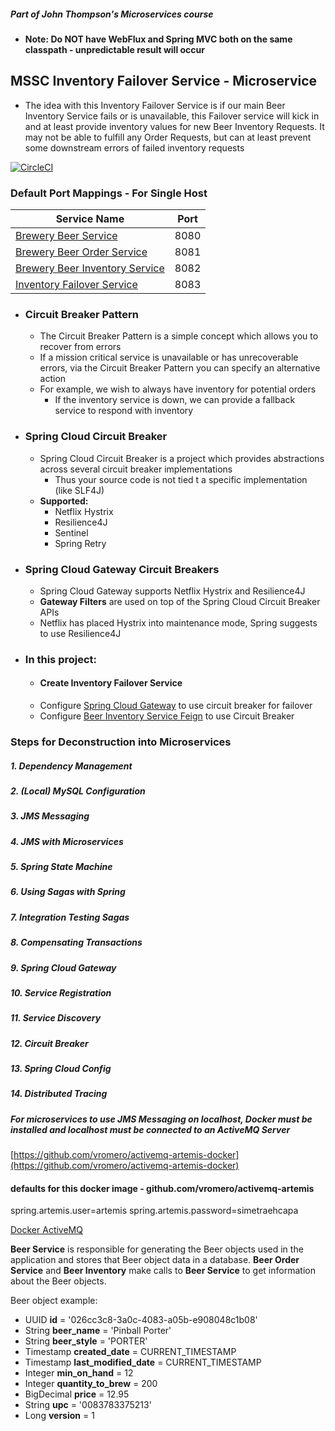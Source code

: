 
##### Part of John Thompson's Microservices course

- **Note: Do NOT have WebFlux and Spring MVC both on the same classpath - unpredictable result will occur**



## MSSC Inventory Failover Service - Microservice

- The idea with this Inventory Failover Service is if our main Beer Inventory Service fails or is unavailable, this Failover service
    will kick in and at least provide inventory values for new Beer Inventory Requests. It may not be able to fulfill any Order Requests,
    but can at least prevent some downstream errors of failed inventory requests

[![CircleCI](https://circleci.com/gh/kawgh1/mssc-inventory-failover.svg?style=svg)](https://circleci.com/gh/kawgh1/mssc-inventory-failover)

### Default Port Mappings - For Single Host
| Service Name | Port | 
| --------| -----|
| [Brewery Beer Service](https://github.com/kawgh1/mssc-beer-service) | 8080 |
| [Brewery Beer Order Service](https://github.com/kawgh1/mssc-beer-order-service) | 8081 |
| [Brewery Beer Inventory Service](https://github.com/kawgh1/mssc-beer-inventory-service) | 8082 |
| [Inventory Failover Service](https://github.com/kawgh1/mssc-inventory-failover) | 8083 |

- ### Circuit Breaker Pattern

    - The Circuit Breaker Pattern is a simple concept which allows you to recover from errors
    - If a mission critical service is unavailable or has unrecoverable errors, via the Circuit Breaker Pattern you can specify an alternative action
    - For example, we wish to always have inventory for potential orders
        - If the inventory service is down, we can provide a fallback service to respond with inventory

- ### Spring Cloud Circuit Breaker
    - Spring Cloud Circuit Breaker is a project which provides abstractions across several circuit breaker implementations
        - Thus your source code is not tied t a specific implementation (like SLF4J)
    - **Supported:**
        - Netflix Hystrix
        - Resilience4J
        - Sentinel
        - Spring Retry
        
- ### Spring Cloud Gateway Circuit Breakers
    - Spring Cloud Gateway supports Netflix Hystrix and Resilience4J
    - **Gateway Filters** are used on top of the Spring Cloud Circuit Breaker APIs
    - Netflix has placed Hystrix into maintenance mode, Spring suggests to use Resilience4J
    
- ### In this project:
    - #### Create Inventory Failover Service
    - Configure [Spring Cloud Gateway](https://github.com/kawgh1/mssc-brewery-gateway) to use circuit breaker for failover
    - Configure [Beer Inventory Service Feign](https://github.com/kawgh1/mssc-beer-inventory-service/tree/initial-project/src/main/java/com/kwgdev/beer/inventory/service/config) to use Circuit Breaker

### Steps for Deconstruction into  Microservices
##### 1. Dependency Management
##### 2. (Local) MySQL Configuration
##### 3. JMS Messaging
##### 4. JMS with Microservices
##### 5. Spring State Machine
##### 6. Using Sagas with Spring
##### 7. Integration Testing Sagas
##### 8. Compensating Transactions
##### 9. Spring Cloud Gateway
##### 10. Service Registration
##### 11. Service Discovery
##### 12. Circuit Breaker
##### 13. Spring Cloud Config
##### 14. Distributed Tracing

##### For microservices to use JMS Messaging on localhost, Docker must be installed and localhost must be connected to an ActiveMQ Server
[https://github.com/vromero/activemq-artemis-docker](https://github.com/vromero/activemq-artemis-docker)
#### defaults for this docker image - github.com/vromero/activemq-artemis
spring.artemis.user=artemis
spring.artemis.password=simetraehcapa
  
  
[Docker ActiveMQ](#docker-activemq)


**Beer Service** is responsible for generating the Beer objects used in the application and stores that Beer object data in a database. 
**Beer Order Service** and **Beer Inventory** make calls to **Beer Service** to get information about the Beer objects.

Beer object example:

- UUID **id** = '026cc3c8-3a0c-4083-a05b-e908048c1b08' 
- String **beer_name** = 'Pinball Porter' 
- String **beer_style** = 'PORTER' 
- Timestamp **created_date** = CURRENT_TIMESTAMP 
- Timestamp **last_modified_date** = CURRENT_TIMESTAMP 
- Integer **min_on_hand** = 12 
- Integer **quantity_to_brew** = 200 
- BigDecimal **price** = 12.95 
- String **upc** = '0083783375213' 
- Long **version** = 1


